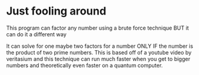 # Just fooling around

This program can factor any number using a brute force technique BUT it can do it a different way

It can solve for one maybe two factors for a number ONLY IF the number is the product of two prime numbers. This is based off of a youtube video by veritasium and this technique can run much faster when you get to bigger numbers and theoretically even faster on a quantum computer.
